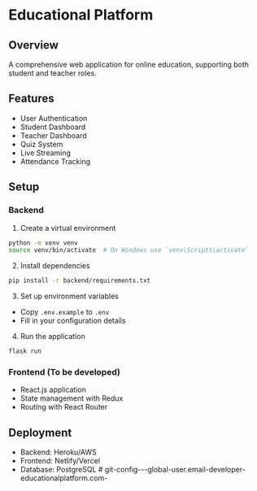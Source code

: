 # Educational Platform

## Overview
A comprehensive web application for online education, supporting both student and teacher roles.

## Features
- User Authentication
- Student Dashboard
- Teacher Dashboard
- Quiz System
- Live Streaming
- Attendance Tracking

## Setup

### Backend
1. Create a virtual environment
```bash
python -m venv venv
source venv/bin/activate  # On Windows use `venv\Scripts\activate`
```

2. Install dependencies
```bash
pip install -r backend/requirements.txt
```

3. Set up environment variables
- Copy `.env.example` to `.env`
- Fill in your configuration details

4. Run the application
```bash
flask run
```

### Frontend (To be developed)
- React.js application
- State management with Redux
- Routing with React Router

## Deployment
- Backend: Heroku/AWS
- Frontend: Netlify/Vercel
- Database: PostgreSQL
#   g i t - c o n f i g - - - g l o b a l - u s e r . e m a i l - d e v e l o p e r - e d u c a t i o n a l p l a t f o r m . c o m -  
 